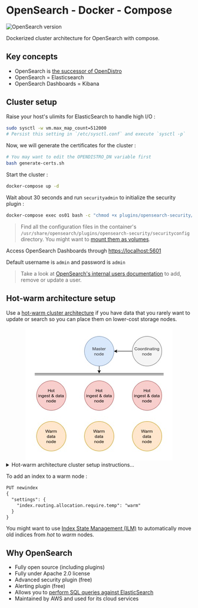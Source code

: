 # OpenSearch - Docker - Compose

![OpenSearch version](https://img.shields.io/badge/OpenSearch%20version-1.2.0-blue)

Dockerized cluster architecture for OpenSearch with compose.

## Key concepts

- OpenSearch is [the successor of OpenDistro](https://opendistro.github.io/for-elasticsearch/blog/2021/06/forward-to-opensearch/)
- OpenSearch = Elasticsearch
- OpenSearch Dashboards = Kibana

## Cluster setup

Raise your host's ulimits for ElasticSearch to handle high I/O :

```bash
sudo sysctl -w vm.max_map_count=512000
# Persist this setting in `/etc/sysctl.conf` and execute `sysctl -p`
```

Now, we will generate the certificates for the cluster :

```bash
# You may want to edit the OPENDISTRO_DN variable first
bash generate-certs.sh
```

Start the cluster :

```bash
docker-compose up -d
```

Wait about 30 seconds and run `securityadmin` to initialize the security plugin :

```bash
docker-compose exec os01 bash -c "chmod +x plugins/opensearch-security/tools/securityadmin.sh && bash plugins/opensearch-security/tools/securityadmin.sh -cd plugins/opensearch-security/securityconfig -icl -nhnv -cacert config/certificates/ca/ca.pem -cert config/certificates/ca/admin.pem -key config/certificates/ca/admin.key -h localhost"
```

> Find all the configuration files in the container's `/usr/share/opensearch/plugins/opensearch-security/securityconfig` directory. You might want to [mount them as volumes](https://opendistro.github.io/for-elasticsearch-docs/docs/install/docker-security/).

Access OpenSearch Dashboards through [https://localhost:5601](https://localhost:5601)

Default username is `admin` and password is `admin`

> Take a look at [OpenSearch's internal users documentation](https://opensearch.org/docs/security-plugin/configuration/yaml/) to add, remove or update a user.

## Hot-warm architecture setup

Use a [hot-warm cluster architecture](https://opensearch.org/docs/latest/opensearch/cluster/#advanced-step-7-set-up-a-hot-warm-architecture) if you have data that you rarely want to update or search so you can place them on lower-cost storage nodes.

<center>
    <img alt="Hot-warm architecture schema" src="./hot-warm-architecture.jpg" />
</center>

<details>
<summary>Hot-warm architecture cluster setup instructions...</summary>
<br>

Raise your host's ulimits for ElasticSearch to handle high I/O :

```bash
sudo sysctl -w vm.max_map_count=512000
# Persist this setting in `/etc/sysctl.conf` and execute `sysctl -p`
```

Now, we will generate the certificates for the cluster :

```bash
# You may want to edit the OPENDISTRO_DN variable first
bash generate-certs-hot-warm.sh
```

Adjust `Xms/Xmx` parameters and start the cluster :

```bash
docker-compose -f docker-compose.hot-warm.yml up -d
```

Wait about 60 seconds and run `securityadmin` to initialize the security plugin :

```bash
docker-compose exec os01 bash -c "chmod +x plugins/opensearch-security/tools/securityadmin.sh && bash plugins/opensearch-security/tools/securityadmin.sh -cd plugins/opensearch-security/securityconfig -icl -nhnv -cacert config/certificates/ca/ca.pem -cert config/certificates/ca/admin.pem -key config/certificates/ca/admin.key -h localhost"
```

> Find all the configuration files in the container's `/usr/share/opensearch/plugins/opensearch-security/securityconfig` directory. You might want to [mount them as volumes](https://opendistro.github.io/for-elasticsearch-docs/docs/install/docker-security/).

Access OpenSearch Dashboards through [https://localhost:5601](https://localhost:5601)

Default username is `admin` and password is `admin`

> Take a look at [OpenSearch's internal users documentation](https://opensearch.org/docs/security-plugin/configuration/yaml/) to add, remove or update a user.

</details>

To add an index to a warm node :

```jsn
PUT newindex
{
  "settings": {
    "index.routing.allocation.require.temp": "warm"
  }
}
```

You might want to use [Index State Management (ILM)](https://opensearch.org/docs/latest/im-plugin/index/) to automatically move old indices from _hot_ to _warm_ nodes.

## Why OpenSearch

- Fully open source (including plugins)
- Fully under Apache 2.0 license
- Advanced security plugin (free)
- Alerting plugin (free)
- Allows you to [perform SQL queries against ElasticSearch](https://opendistro.github.io/for-elasticsearch-docs/docs/sql/)
- Maintained by AWS and used for its cloud services
